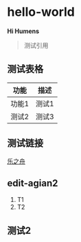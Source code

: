 ﻿# hello-world

**Hi Humens**  

> 测试引用

## 测试表格 
|  功能 |  描述 |
|-------|-------|
| 功能1 | 测试1 |
| 测试2 | 测试3 |

## 测试链接
[乐之舟](https://www.zhihu.com/search?type=content&q=%E4%B9%90%E4%B9%8B%E8%88%9F)

## edit-agian2

1. T1
2. T2

## 测试2

